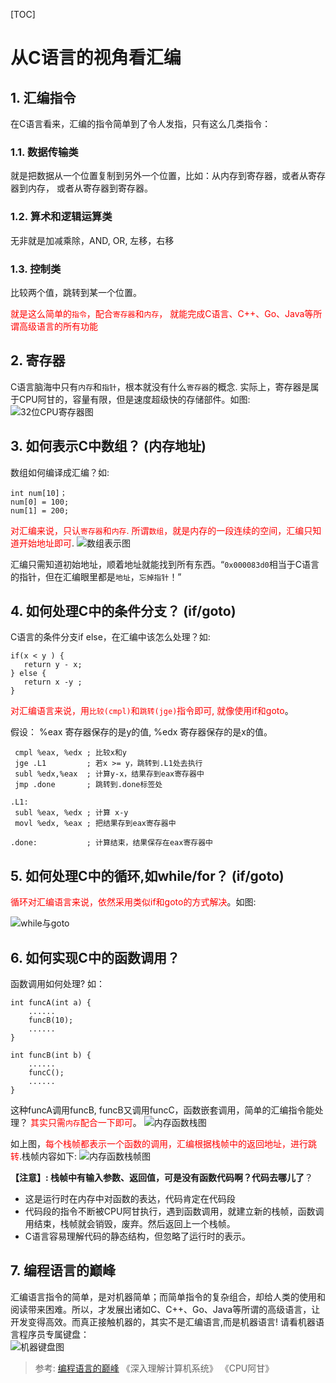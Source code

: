 [TOC]

# 从C语言的视角看汇编

##  1. 汇编指令
在C语言看来，汇编的指令简单到了令人发指，只有这么几类指令：

###  1.1. 数据传输类
就是把数据从一个位置复制到另外一个位置，比如：从内存到寄存器，或者从寄存器到内存， 或者从寄存器到寄存器。

###  1.2. 算术和逻辑运算类
无非就是加减乘除，AND, OR, 左移，右移

###  1.3. 控制类
比较两个值，跳转到某一个位置。

<font color=red>就是这么简单的`指令`，配合`寄存器`和`内存`， 就能完成C语言、C++、Go、Java等所谓高级语言的所有功能</font>

##  2. 寄存器
C语言脑海中只有`内存`和`指针`，根本就没有什么`寄存器`的概念. 实际上，寄存器是属于CPU阿甘的，容量有限，但是速度超级快的存储部件。如图: ![32位CPU寄存器图](images/32位CPU寄存器.jpg)

##  3. 如何表示C中数组？ (内存地址)
数组如何编译成汇编？如:  
```
int num[10]；
num[0] = 100;
num[1] = 200;
```

<font color=red>对汇编来说，只认`寄存器`和`内存`. 所谓`数组`，就是内存的一段连续的空间，汇编只知道开始地址即可</font>.
![数组表示图](images/数组.jpg)  

汇编只需知道初始地址，顺着地址就能找到所有东西。“`0x000083d0`相当于C语言的指针，但在汇编眼里都是`地址`，`忘掉指针`！”

##  4. 如何处理C中的条件分支？ (if/goto)
C语言的条件分支if else，在汇编中该怎么处理？如:  
```
if(x < y ) {
   return y - x;
} else {
   return x -y ;
}
```

<font color=red>对汇编语言来说，用`比较(cmpl)`和`跳转(jge)`指令即可, 就像使用if和goto</font>。  

假设：
%eax 寄存器保存的是y的值, 
%edx 寄存器保存的是x的值。

```
 cmpl %eax, %edx ; 比较x和y
 jge .L1         ; 若x >= y，跳转到.L1处去执行
 subl %edx,%eax  ; 计算y-x，结果存到eax寄存器中
 jmp .done       ; 跳转到.done标签处

.L1:
 subl %eax, %edx ; 计算 x-y
 movl %edx, %eax ; 把结果存到eax寄存器中

.done:           ; 计算结束，结果保存在eax寄存器中
```

##  5. 如何处理C中的循环,如while/for？ (if/goto)
<font color=red>循环对汇编语言来说，依然采用类似if和goto的方式解决</font>。如图:  

![while与goto](images/while与goto.jpg)

##  6. 如何实现C中的函数调用？
函数调用如何处理? 如：  
```
int funcA(int a) {
    ......
    funcB(10);
    ......
}

int funcB(int b) {
    ......
    funcC();
    ......
}
```

这种funcA调用funcB, funcB又调用funcC，函数嵌套调用，简单的汇编指令能处理？ <font color=red>其实只需`内存`配合一下即可</font>。
![内存函数栈图](images/内存函数栈.jpg)  

如上图，<font color=red>每个栈帧都表示一个函数的调用，汇编根据栈帧中的返回地址，进行跳转</font>.栈帧内容如下:
![内存函数栈帧图](images/内存函数栈帧.jpg)   

**【注意】: 栈帧中有输入参数、返回值，可是没有函数代码啊？代码去哪儿了**？  
* 这是运行时在内存中对函数的表达，代码肯定在代码段
* 代码段的指令不断被CPU阿甘执行，遇到函数调用，就建立新的栈帧，函数调用结束，栈帧就会销毁，废弃。然后返回上一个栈帧。
* C语言容易理解代码的静态结构，但忽略了运行时的表示。

##  7. 编程语言的巅峰
汇编语言指令的简单，是对机器简单；而简单指令的复杂组合，却给人类的使用和阅读带来困难。所以，才发展出诸如C、C++、Go、Java等所谓的高级语言，让开发变得高效。而真正接触机器的，其实不是汇编语言,而是机器语言! 请看机器语言程序员专属键盘：  
![机器键盘图](images/机器键盘.jpg) 


> 参考: 
> [编程语言的巅峰](https://www.toutiao.com/a6630398018296234509/?tt_from=weixin&utm_campaign=client_share&wxshare_count=1&timestamp=1546231945&app=news_article&utm_source=weixin&iid=52335320468&utm_medium=toutiao_ios&group_id=6630398018296234509) 
> 《深入理解计算机系统》
> 《CPU阿甘》